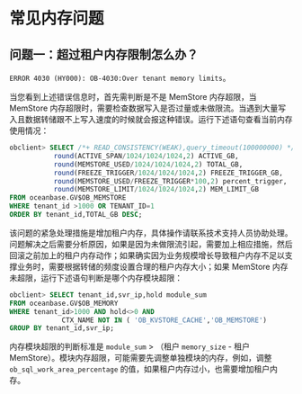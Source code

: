 # 常见内存问题

## 问题一：超过租户内存限制怎么办？

`ERROR 4030 (HY000): OB-4030:Over tenant memory limits`。

当您看到上述错误信息时，首先需判断是不是 MemStore 内存超限，当 MemStore 内存超限时，需要检查数据写入是否过量或未做限流。当遇到大量写入且数据转储跟不上写入速度的时候就会报这种错误。运行下述语句查看当前内存使用情况：

```sql
obclient> SELECT /*+ READ_CONSISTENCY(WEAK),query_timeout(100000000) */ TENANT_ID,SVR_IP,
           round(ACTIVE_SPAN/1024/1024/1024,2) ACTIVE_GB,
           round(MEMSTORE_USED/1024/1024/1024,2) TOTAL_GB,
           round(FREEZE_TRIGGER/1024/1024/1024,2) FREEZE_TRIGGER_GB,
           round(MEMSTORE_USED/FREEZE_TRIGGER*100,2) percent_trigger,
           round(MEMSTORE_LIMIT/1024/1024/1024,2) MEM_LIMIT_GB 
FROM oceanbase.GV$OB_MEMSTORE
WHERE tenant_id >1000 OR TENANT_ID=1
ORDER BY tenant_id,TOTAL_GB DESC;
```

该问题的紧急处理措施是增加租户内存，具体操作请联系技术支持人员协助处理。问题解决之后需要分析原因，如果是因为未做限流引起，需要加上相应措施，然后回滚之前加上的租户内存动作；如果确实因为业务规模增长导致租户内存不足以支撑业务时，需要根据转储的频度设置合理的租户内存大小；如果 MemStore 内存未超限，运行下述语句判断是哪个内存模块超限：

```sql
obclient> SELECT tenant_id,svr_ip,hold module_sum
FROM oceanbase.GV$OB_MEMORY
WHERE tenant_id>1000 AND hold<>0 AND
             CTX_NAME NOT IN ( 'OB_KVSTORE_CACHE','OB_MEMSTORE')
GROUP BY tenant_id,svr_ip;
```

内存模块超限的判断标准是 `module_sum` \> （租户 `memory_size` - 租户 MemStore）。模块内存超限，可能需要先调整单独模块的内存，例如，调整 `ob_sql_work_area_percentage` 的值，如果租户内存过小，也需要增加租户内存。

|             系统变量名             |              描述              | 默认值 |  生效范围  |
|-------------------------------|------------------------------|-----|--------|
| `ob_sql_work_area_percentage` | 租户工作区内存，是 SQL 排序等阻塞性算子使用的内存。 | 5%  | Global |

## 问题二：PLANCACHE 命中率低于 90% 怎么办？

如果是 OLTP 系统 PLANCACHE 命中率应不低于 90%，运行下述语句查看 PLANCACHE 命中率：

```sql
obclient> SELECT hit_count,executions,(hit_count/executions) as hit_ratio
FROM V$OB_PLAN_CACHE_PLAN_STAT
WHERE (hit_count/executions) < 0.9;

obclient> SELECT hit_count,executions,(hit_count/executions) AS hit_ratio
FROM V$OB_PLAN_CACHE_PLAN_STAT
WHERE (hit_count/executions) < 0.9 AND executions > 1000;
```

寻找是否有相似语句，例如 `in` 或 `not in` 后面的参数个数随机，导致大量浪费；如果不是上述情况，可能是因为业务量或会话激增导致内存不足，需要调整租户内存大小。

## 问题三：日志中有 fail to allocate memory 或 allocate memory fail 等信息怎么办？

日志中会包含 `tenant_id` （租户编号）及 `context` （内存模块）信息，可以通过以下语句查询具体的内存模块信息：

```sql
obclient> SELECT * FROM oceanbase.GV$OB_MEMORY WHERE CTX_NAME=xxx AND tenant_id = xxx
```

从问题一中可知，如果模块内存超限，需要先调整单独模块的内存。如果租户内容过小，需要增加租户内存。具体操作请联系技术支持人员协助处理。

## 问题四：500 租户内存超限

`tenant_id =500` 的租户是 OB 内部租户，简称 500 租户。正常情况下，该报错会多次出现，最可能是机器系统内存被耗光或当前机器剩余内存已被预分配，用户无法再扩展。

这种报错需要查看内存被占用情况，500 租户的内存使用量没有被 `V$OB_MEMORY` 和 `GV$OB_MEMORY` 统计，需要查询`oceanbase.GV$OB_MEMORY` 表，同时排查系统中内存的使用情况。如果是机器系统内存被耗光，判断是否为系统偶发情况。如果是，且同时没有业务影响，可等系统自行释放内存；如果有大的业务影响或系统正常进程活动导致内存被占用以及内存被预分配等情况，可考虑增加内存，具体操作请联系技术支持人员协助处理。

```sql
SELECT * FROM oceanbase.GV$OB_MEMORY WHERE tenant_id=500;
//排查系统内存使用命令
```
